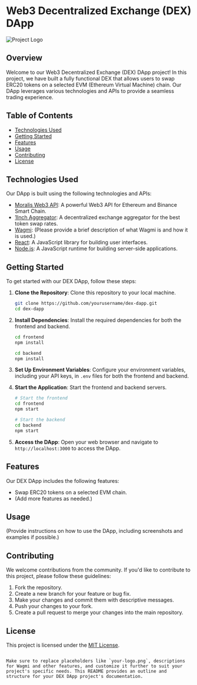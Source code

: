
# Web3 Decentralized Exchange (DEX) DApp

![Project Logo](your-logo.png)

## Overview

Welcome to our Web3 Decentralized Exchange (DEX) DApp project! In this project, we have built a fully functional DEX that allows users to swap ERC20 tokens on a selected EVM (Ethereum Virtual Machine) chain. Our DApp leverages various technologies and APIs to provide a seamless trading experience.

## Table of Contents

- [Technologies Used](#technologies-used)
- [Getting Started](#getting-started)
- [Features](#features)
- [Usage](#usage)
- [Contributing](#contributing)
- [License](#license)

## Technologies Used

Our DApp is built using the following technologies and APIs:

- [Moralis Web3 API](https://moralis.io/): A powerful Web3 API for Ethereum and Binance Smart Chain.
- [1Inch Aggregator](https://1inch.io/): A decentralized exchange aggregator for the best token swap rates.
- [Wagmi](https://wagmi.io/): (Please provide a brief description of what Wagmi is and how it is used.)
- [React](https://reactjs.org/): A JavaScript library for building user interfaces.
- [Node.js](https://nodejs.org/): A JavaScript runtime for building server-side applications.

## Getting Started

To get started with our DEX DApp, follow these steps:

1. **Clone the Repository**: Clone this repository to your local machine.

   ```bash
   git clone https://github.com/yourusername/dex-dapp.git
   cd dex-dapp
   ```

2. **Install Dependencies**: Install the required dependencies for both the frontend and backend.

   ```bash
   cd frontend
   npm install
   ```

   ```bash
   cd backend
   npm install
   ```

3. **Set Up Environment Variables**: Configure your environment variables, including your API keys, in `.env` files for both the frontend and backend.

4. **Start the Application**: Start the frontend and backend servers.

   ```bash
   # Start the frontend
   cd frontend
   npm start
   ```

   ```bash
   # Start the backend
   cd backend
   npm start
   ```

5. **Access the DApp**: Open your web browser and navigate to `http://localhost:3000` to access the DApp.

## Features

Our DEX DApp includes the following features:

- Swap ERC20 tokens on a selected EVM chain.
- (Add more features as needed.)

## Usage

(Provide instructions on how to use the DApp, including screenshots and examples if possible.)

## Contributing

We welcome contributions from the community. If you'd like to contribute to this project, please follow these guidelines:

1. Fork the repository.
2. Create a new branch for your feature or bug fix.
3. Make your changes and commit them with descriptive messages.
4. Push your changes to your fork.
5. Create a pull request to merge your changes into the main repository.

## License

This project is licensed under the [MIT License](LICENSE).
```

Make sure to replace placeholders like `your-logo.png`, descriptions for Wagmi and other features, and customize it further to suit your project's specific needs. This README provides an outline and structure for your DEX DApp project's documentation.
